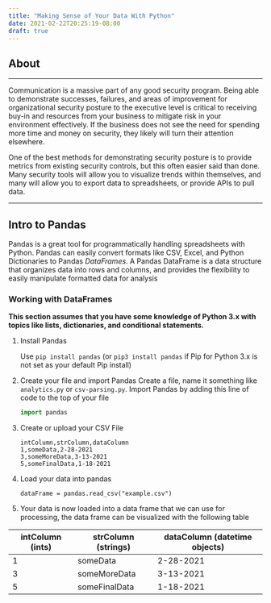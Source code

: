 ```yaml
---
title: "Making Sense of Your Data With Python"
date: 2021-02-22T20:25:19-08:00
draft: true
---
```


## About
---
Communication is a massive part of any good security program. Being able to demonstrate successes, failures, and areas of improvement for organizational security posture to the executive level is critical to receiving buy-in and resources from your business to mitigate risk in your environment effectively. If the business does not see the need for spending more time and money on security, they likely will turn their attention elsewhere.

One of the best methods for demonstrating security posture is to provide metrics from existing security controls, but this often easier said than done. Many security tools will allow you to visualize trends within themselves, and many will allow you to export data to spreadsheets, or provide APIs to pull data.

----
## Intro to Pandas

Pandas is a great tool for programmatically handling spreadsheets with Python. Pandas can easily convert formats like CSV, Excel, and Python Dictionaries to Pandas *DataFrames*. A Pandas DataFrame is a data structure that organizes data into rows and columns, and provides the flexibility to easily manipulate formatted data for analysis

### Working with DataFrames

**This section assumes that you have some knowledge of Python 3.x with topics like lists, dictionaries, and conditional statements.**

1. Install Pandas

	Use `pip install pandas` (or `pip3 install pandas` if Pip for Python 3.x is not set as your default Pip install)

2. Create your file and import Pandas
	Create a file, name it something like `analytics.py` or `csv-parsing.py`. Import Pandas by adding this line of code to the top of your file
	```python
	import pandas
	```

2. Create or upload your CSV File
	```
	intColumn,strColumn,dataColumn
	1,someData,2-28-2021
	3,someMoreData,3-13-2021
	5,someFinalData,1-18-2021
	```
3. Load your data into pandas
	```
	dataFrame = pandas.read_csv("example.csv")
	```
4. Your data is now loaded into a data frame that we can use for processing, the data frame can be visualized with the following table


intColumn (ints)| strColumn (strings) | dataColumn (datetime objects)
|---|---|---|
1 | someData | 2-28-2021
3 | someMoreData | 3-13-2021
5 | someFinalData | 1-18-2021